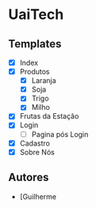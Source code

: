 # UaiTech

## Templates

- [x] Index 
- [x] Produtos
  - [x] Laranja
  - [x] Soja
  - [x] Trigo
  - [x] Milho
- [x] Frutas da Estação
- [x] Login
  - [ ] Pagina pós Login
- [x] Cadastro
- [x] Sobre Nós

## Autores

* [Guilherme
